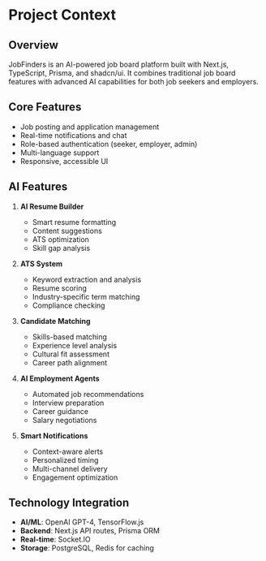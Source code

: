 # Project Context

## Overview
JobFinders is an AI-powered job board platform built with Next.js, TypeScript, Prisma, and shadcn/ui. It combines traditional job board features with advanced AI capabilities for both job seekers and employers.

## Core Features
- Job posting and application management
- Real-time notifications and chat
- Role-based authentication (seeker, employer, admin)
- Multi-language support
- Responsive, accessible UI

## AI Features
1. **AI Resume Builder**
   - Smart resume formatting
   - Content suggestions
   - ATS optimization
   - Skill gap analysis

2. **ATS System**
   - Keyword extraction and analysis
   - Resume scoring
   - Industry-specific term matching
   - Compliance checking

3. **Candidate Matching**
   - Skills-based matching
   - Experience level analysis
   - Cultural fit assessment
   - Career path alignment

4. **AI Employment Agents**
   - Automated job recommendations
   - Interview preparation
   - Career guidance
   - Salary negotiations

5. **Smart Notifications**
   - Context-aware alerts
   - Personalized timing
   - Multi-channel delivery
   - Engagement optimization

## Technology Integration
- **AI/ML**: OpenAI GPT-4, TensorFlow.js
- **Backend**: Next.js API routes, Prisma ORM
- **Real-time**: Socket.IO
- **Storage**: PostgreSQL, Redis for caching